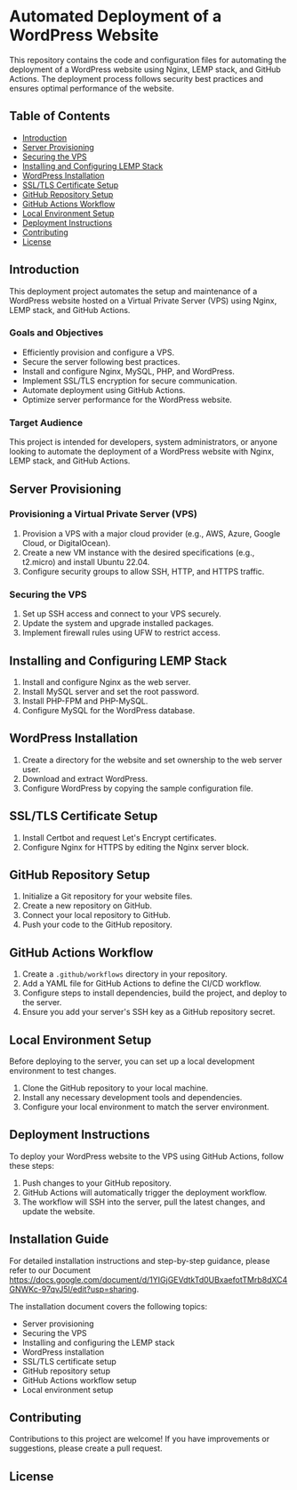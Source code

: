# Automated Deployment of a WordPress Website

This repository contains the code and configuration files for automating the deployment of a WordPress website using Nginx, LEMP stack, and GitHub Actions. The deployment process follows security best practices and ensures optimal performance of the website.

## Table of Contents

- [Introduction](#introduction)
- [Server Provisioning](#server-provisioning)
- [Securing the VPS](#securing-the-vps)
- [Installing and Configuring LEMP Stack](#installing-and-configuring-lemp-stack)
- [WordPress Installation](#wordpress-installation)
- [SSL/TLS Certificate Setup](#ssltls-certificate-setup)
- [GitHub Repository Setup](#github-repository-setup)
- [GitHub Actions Workflow](#github-actions-workflow)
- [Local Environment Setup](#local-environment-setup)
- [Deployment Instructions](#deployment-instructions)
- [Contributing](#contributing)
- [License](#license)

## Introduction

This deployment project automates the setup and maintenance of a WordPress website hosted on a Virtual Private Server (VPS) using Nginx, LEMP stack, and GitHub Actions.

### Goals and Objectives

- Efficiently provision and configure a VPS.
- Secure the server following best practices.
- Install and configure Nginx, MySQL, PHP, and WordPress.
- Implement SSL/TLS encryption for secure communication.
- Automate deployment using GitHub Actions.
- Optimize server performance for the WordPress website.

### Target Audience

This project is intended for developers, system administrators, or anyone looking to automate the deployment of a WordPress website with Nginx, LEMP stack, and GitHub Actions.

## Server Provisioning

### Provisioning a Virtual Private Server (VPS)

1. Provision a VPS with a major cloud provider (e.g., AWS, Azure, Google Cloud, or DigitalOcean).
2. Create a new VM instance with the desired specifications (e.g., t2.micro) and install Ubuntu 22.04.
3. Configure security groups to allow SSH, HTTP, and HTTPS traffic.

### Securing the VPS

1. Set up SSH access and connect to your VPS securely.
2. Update the system and upgrade installed packages.
3. Implement firewall rules using UFW to restrict access.

## Installing and Configuring LEMP Stack

1. Install and configure Nginx as the web server.
2. Install MySQL server and set the root password.
3. Install PHP-FPM and PHP-MySQL.
4. Configure MySQL for the WordPress database.

## WordPress Installation

1. Create a directory for the website and set ownership to the web server user.
2. Download and extract WordPress.
3. Configure WordPress by copying the sample configuration file.

## SSL/TLS Certificate Setup

1. Install Certbot and request Let's Encrypt certificates.
2. Configure Nginx for HTTPS by editing the Nginx server block.

## GitHub Repository Setup

1. Initialize a Git repository for your website files.
2. Create a new repository on GitHub.
3. Connect your local repository to GitHub.
4. Push your code to the GitHub repository.

## GitHub Actions Workflow

1. Create a `.github/workflows` directory in your repository.
2. Add a YAML file for GitHub Actions to define the CI/CD workflow.
3. Configure steps to install dependencies, build the project, and deploy to the server.
4. Ensure you add your server's SSH key as a GitHub repository secret.

## Local Environment Setup

Before deploying to the server, you can set up a local development environment to test changes.

1. Clone the GitHub repository to your local machine.
2. Install any necessary development tools and dependencies.
3. Configure your local environment to match the server environment.

## Deployment Instructions

To deploy your WordPress website to the VPS using GitHub Actions, follow these steps:

1. Push changes to your GitHub repository.
2. GitHub Actions will automatically trigger the deployment workflow.
3. The workflow will SSH into the server, pull the latest changes, and update the website.

## Installation Guide

For detailed installation instructions and step-by-step guidance, please refer to our Document https://docs.google.com/document/d/1YIGjGEVdtkTd0UBxaefotTMrb8dXC4GNWKc-97qvJ5I/edit?usp=sharing.

The installation document covers the following topics:

- Server provisioning
- Securing the VPS
- Installing and configuring the LEMP stack
- WordPress installation
- SSL/TLS certificate setup
- GitHub repository setup
- GitHub Actions workflow setup
- Local environment setup

## Contributing

Contributions to this project are welcome! If you have improvements or suggestions, please create a pull request.

## License

